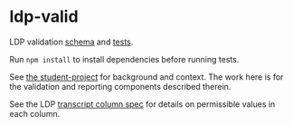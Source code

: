 # ldp-valid

LDP validation [schema](schema.js) and [tests](test.js).

Run `npm install` to install dependencies before running tests.

See [the student-project](https://github.com/rcc-uchicago/docs/blob/master/student-projects/valid.md) for background and context.  The work here is for the validation and reporting components described therein.

See the LDP [transcript column spec](http://joyrexus.spc.uchicago.edu/ldp/docs/specs/transcript/index.html) for details on permissible values in each column.
